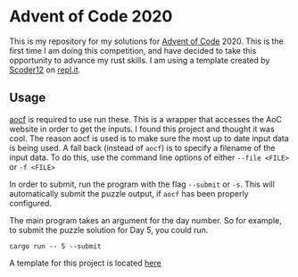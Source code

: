 # Advent of Code 2020

This is my repository for my solutions for [Advent of
Code](https://adventofcode.com/) 2020. This is the first time I am doing this
competition, and have decided to take this opportunity to advance my rust
skills. I am using a template created by [Scoder12](https://github.com/Scoder12)
on [repl.it](https://repl.it/@Scoder12/aoc-rust-template).

## Usage

[aocf](https://github.com/nuxeh/aocf) is required to use run these. This is a
wrapper that accesses the AoC website in order to get the inputs. I found this
project and thought it was cool. The reason aocf is used is to make sure the
most up to date input data is being used. A fall back (instead of `aocf`) is to
specify a filename of the input data. To do this, use the command line options
of either `--file <FILE>` or `-f <FILE>`

In order to submit, run the program with the flag `--submit` or `-s`.
This will automatically submit the puzzle output, if `aocf` has been properly
configured. 

The main program takes an argument for the day number. So for example, to submit
the puzzle solution for Day 5, you could run. 

```
cargo run -- 5 --submit
```

A template for this project is located [here](https://github.com/SethGower/rust-aoc-template)
